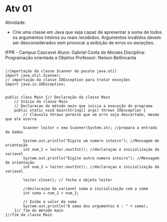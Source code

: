 # Atv 01

Atividade:
* Crie uma classe em Java que seja capaz de apresentar a soma de todos os argumentos inteiros ou reais recebidos. Argumentos inválidos devem ser desconsiderados sem provocar a exibição de erros ou exceções.

IFPR - Campus Cascavel
Aluno: Gabriel Costa de Moraes Disciplina: Programação orientada a Objetos
Professor: Nelson Bellincanta

```

//importação da classe Scanner do pacote java.util
import java.util.Scanner; 
// importação da classe IOException para tratar exceções
import java.io.IOException;


public class Main {// Declaração da classe Main
    // Início da classe Main 
    // Declaracao do método main que inicia a execução do programa  
	public static void main(String[] args) throws IOException {
		// Cláusula throws permite que um erro seja descartado, mesmo que ele ocorra
		
        Scanner leitor = new Scanner(System.in); //prepara a entrada de dados
        
        System.out.println("Digite um numero inteiro"); //Mensagem de orientação
        int num_1 = leitor.nextInt(); //declaraçao e inicialização da variavel
        System.out.println("Digite outro numero inteiro"); //Mensagem de orientação
        int num_2 = leitor.nextInt(); //declaraçao e inicialização da variavel
        
        leitor.close(); // fecha o objeto leitor
        
        //declaraçao da variavel soma e inicialização com a soma
        int soma = num_1 + num_2; 
        
        // Exibe o valor da soma
        System.out.println("A soma dos argumentos é : " + soma);
	}// fim do método main
}//fim da classe Main
```

